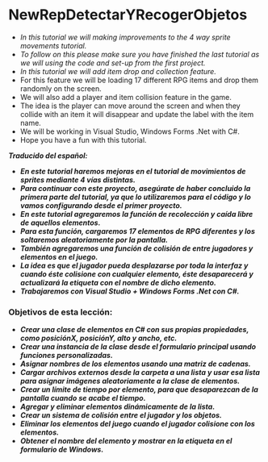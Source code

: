 # NewRepDetectarYRecogerObjetos

- _In this tutorial we will making improvements to the 4 way sprite movements tutorial._
- _To follow on this please make sure you have finished the last tutorial as we will using the code and set-up from the first project._
- _In this tutorial we will add item drop and collection feature._
- For this feature we will be loading 17 different RPG items and drop them randomly on the screen.
- We will also add a player and item collision feature in the game.
- The idea is the player can move around the screen and when they collide with an item it will disappear and update the label with the item name.
- We will be working in Visual Studio, Windows Forms .Net with C#.
- Hope you have a fun with this tutorial.

**_Traducido del español:_**

- **_En este tutorial haremos mejoras en el tutorial de movimientos de sprites mediante 4 vías distintas._**
- **_Para continuar con este proyecto, asegúrate de haber concluido la primera parte del tutorial, ya que lo utilizaremos para el código y lo vamos configurando desde el primer proyecto._**
- **_En este tutorial agregaremos la función de recolección y caída libre de aquellos elementos._**
- **_Para esta función, cargaremos 17 elementos de RPG diferentes y los soltaremos aleatoriamente por la pantalla._**
- **_También agregaremos una función de colisión de entre jugadores y elementos en el juego._**
- **_La idea es que el jugador pueda desplazarse por toda la interfaz y cuando éste colisione con cualquier elemento, éste desaparecerá y actualizará la etiqueta con el nombre de dicho elemento._**
- **_Trabajaremos con Visual Studio + Windows Forms .Net con C#._**

### Objetivos de esta lección:

- **_Crear una clase de elementos en C# con sus propias propiedades, como posiciónX, posiciónY, alto y ancho, etc._**
- **_Crear una instancia de la clase desde el formulario principal usando funciones personalizadas._**
- **_Asignar nombres de los elementos usando una matriz de cadenas._**
- **_Cargar archivos externos desde la carpeta a una lista y usar esa lista para asignar imágenes aleatoriamente a la clase de elementos._**
- **_Crear un límite de tiempo por elemento, para que desaparezcan de la pantalla cuando se acabe el tiempo._**
- **_Agregar y eliminar elementos dinámicamente de la lista._**
- **_Crear un sistema de colisión entre el jugador y los objetos._**
- **_Eliminar los elementos del juego cuando el jugador colisione con los elementos._**
- **_Obtener el nombre del elemento y mostrar en la etiqueta en el formulario de Windows._**
